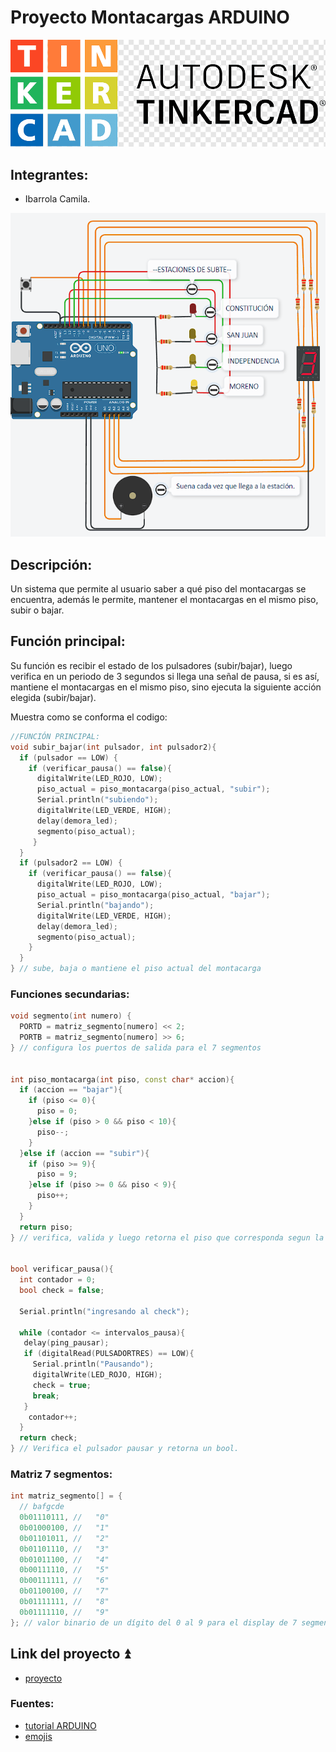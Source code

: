 # Proyecto Montacargas ARDUINO

![portada](https://github.com/IbarrolaCamila/Proyecto-Estacion-de-Subte-Arduino/blob/main/img/TINKERCAD.png "portada")
## Integrantes:
* Ibarrola Camila.

![montacargas](https://github.com/IbarrolaCamila/Proyecto-Estacion-de-Subte-Arduino/blob/main/img/DOJO2.png "montacargas")

## Descripción:

Un sistema que permite al usuario saber a qué piso del montacargas se encuentra, además le permite, mantener el montacargas en el mismo piso, subir o bajar. 

## Función principal:

Su función es recibir el estado de los pulsadores (subir/bajar),  luego verifica en un periodo de 3 segundos si llega una señal de pausa, si es así, mantiene el montacargas en el mismo piso, sino ejecuta la siguiente acción elegida (subir/bajar). 

Muestra como se conforma el codigo:
```c++
//FUNCIÓN PRINCIPAL:
void subir_bajar(int pulsador, int pulsador2){
  if (pulsador == LOW) {
    if (verificar_pausa() == false){
      digitalWrite(LED_ROJO, LOW);
      piso_actual = piso_montacarga(piso_actual, "subir");
      Serial.println("subiendo");
      digitalWrite(LED_VERDE, HIGH);
      delay(demora_led);
      segmento(piso_actual);
     }
  }
  if (pulsador2 == LOW) {
    if (verificar_pausa() == false){
      digitalWrite(LED_ROJO, LOW);
      piso_actual = piso_montacarga(piso_actual, "bajar");
      Serial.println("bajando");
      digitalWrite(LED_VERDE, HIGH);
      delay(demora_led);
      segmento(piso_actual);
    }
  }
} // sube, baja o mantiene el piso actual del montacarga
```
### Funciones secundarias:
```c++
void segmento(int numero) {
  PORTD = matriz_segmento[numero] << 2;
  PORTB = matriz_segmento[numero] >> 6;
} // configura los puertos de salida para el 7 segmentos


int piso_montacarga(int piso, const char* accion){
  if (accion == "bajar"){
    if (piso <= 0){
      piso = 0; 
    }else if (piso > 0 && piso < 10){
      piso--;
    }
  }else if (accion == "subir"){
    if (piso >= 9){
      piso = 9;
    }else if (piso >= 0 && piso < 9){
      piso++;
    }
  }
  return piso;
} // verifica, valida y luego retorna el piso que corresponda segun la accion


bool verificar_pausa(){
  int contador = 0;
  bool check = false;
  
  Serial.println("ingresando al check");
  
  while (contador <= intervalos_pausa){
   delay(ping_pausar);
   if (digitalRead(PULSADORTRES) == LOW){
     Serial.println("Pausando");
     digitalWrite(LED_ROJO, HIGH);
     check = true;
     break;
   }
    contador++;
  }
  return check;
} // Verifica el pulsador pausar y retorna un bool.

```
### Matriz 7 segmentos:

```c++
int matriz_segmento[] = {
  // bafgcde
  0b01110111, //   "0"       
  0b01000100, //   "1"       
  0b01101011, //   "2"       
  0b01101110, //   "3"       
  0b01011100, //   "4"       
  0b00111110, //   "5"       
  0b00111111, //   "6"       
  0b01100100, //   "7"
  0b01111111, //   "8"
  0b01111110, //   "9"
}; // valor binario de un dígito del 0 al 9 para el display de 7 segmentos

```

## Link del proyecto :arrow_double_up:

* [proyecto](https://www.tinkercad.com/things/0Srxj39qDag)


### Fuentes:

* [tutorial ARDUINO](https://www.youtube.com/watch?v=Y4qtI3yk_s0&t=200s)
* [emojis](https://gist.github.com/rxaviers/7360908)